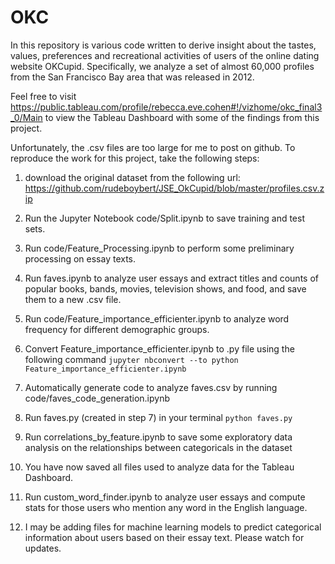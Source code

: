 # OKC

In this repository is various code written to derive insight about the tastes, values, preferences and recreational activities of users of the online dating website OKCupid.  Specifically, we analyze a set of almost 60,000 profiles from the San Francisco Bay area that was released in 2012.

Feel free to visit https://public.tableau.com/profile/rebecca.eve.cohen#!/vizhome/okc_final3_0/Main to view the Tableau Dashboard with some of the findings from this project.

Unfortunately, the .csv files are too large for me to post on github.  To reproduce the work for this project, take the following steps:

1) download the original dataset from the following url:
https://github.com/rudeboybert/JSE_OkCupid/blob/master/profiles.csv.zip

2) Run the Jupyter Notebook code/Split.ipynb to save training and test sets.

3) Run code/Feature_Processing.ipynb to perform some preliminary processing on essay texts.

4) Run faves.ipynb to analyze user essays and extract titles and counts of popular books, bands, movies, television shows, and food, and save them to a new .csv file.

5) Run code/Feature_importance_efficienter.ipynb to analyze word frequency for different demographic groups.

6) Convert Feature_importance_efficienter.ipynb to .py file using the following command
```jupyter nbconvert --to python Feature_importance_efficienter.ipynb```

7) Automatically generate code to analyze faves.csv by running code/faves_code_generation.ipynb

8) Run faves.py (created in step 7) in your terminal
```python faves.py```

9) Run correlations_by_feature.ipynb to save some exploratory data analysis on the relationships between categoricals in the dataset

10) You have now saved all files used to analyze data for the Tableau Dashboard.

11) Run custom_word_finder.ipynb to analyze user essays and compute stats for those users who mention any word in the English language.

12) I may be adding files for machine learning models to predict categorical information about users based on their essay text.  Please watch for updates.
